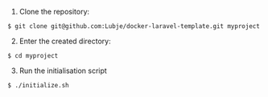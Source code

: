 1. Clone the repository:
```
$ git clone git@github.com:Lubje/docker-laravel-template.git myproject
``` 
2. Enter the created directory:
```
$ cd myproject
```
3. Run the initialisation script
```
$ ./initialize.sh
```
